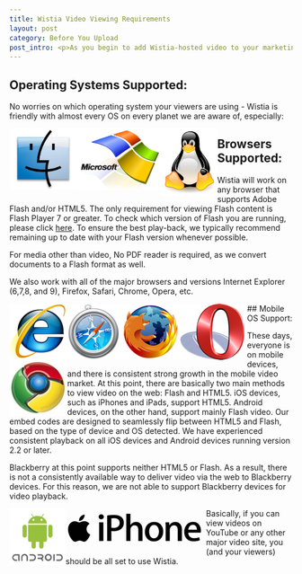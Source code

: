 ```yaml
---
title: Wistia Video Viewing Requirements
layout: post
category: Before You Upload
post_intro: <p>As you begin to add Wistia-hosted video to your marketing campaigns, you might wonder, "What does someone need to watch Wistia videos?"  No worries, we've got you covered.</p>
---
```


## Operating Systems Supported:

No worries on which operating system your viewers are using - Wistia is friendly with almost every OS on every planet we are aware of, especially:

<img src="/images/mac_logo.jpeg" width="120px" style="float:left;" /> <img src="/images/microsoft-logo_new.png" width="150px" style="float:left;" /><img src="/images/linux-logo.jpeg" width="100px" style="float:left;" />
<div class="clear"></div>

## Browsers Supported:

Wistia will work on any browser that supports Adobe Flash and/or HTML5.  The only requirement for viewing Flash content is Flash Player 7 or greater. To check which version of Flash you are running, please click <html><a href="http://kb2.adobe.com/cps/155/tn_15507.html" target="_new">here</a></html>.  To ensure the best play-back, we typically recommend remaining up to date with your Flash version whenever possible.

For media other than video, No PDF reader is required, as we convert documents to a Flash format as well.  

We also work with all of the major browsers and versions Internet Explorer (6,7,8, and 9), Firefox, Safari, Chrome, Opera, etc. 
 
<img src="/images/internet_explorer_7_logo.png" style="float:left;" /><img src="/images/SafariLogo-480x480.png" style="float:left;" /><img src="/images/firefox.png" style="float:left;" /><img src="/images/opera_logo.png" style="float:left;" /><img src="/images/chrome_logo.jpeg" style="float:left;" />

<div class="clear"></div>
## Mobile OS Support:

These days, everyone is on mobile devices, and there is consistent strong growth in the mobile video market. At this point, there are basically two main methods to view video on the web: Flash and HTML5. iOS devices, such as iPhones and iPads, support HTML5. Android devices, on the other hand, support mainly Flash video.  Our embed codes are designed to seamlessly flip between HTML5 and Flash, based on the type of device and OS detected.  We have experienced consistent playback on all iOS devices and Android devices running version 2.2 or later.

Blackberry at this point supports neither HTML5 or Flash. As a result, there is not a consistently available way to deliver video via the web to Blackberry devices. For this reason, we are not able to support Blackberry devices for video playback.

<img src="/images/android-logo.png" width="100px" style="float:left;" /><img src="/images/iphone-logo.gif" style="float:left;" />

<div class="clear"></div>
Basically, if you can view videos on YouTube or any other major video site, you (and your viewers) should be all set to use Wistia.


